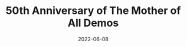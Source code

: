 ---
title: 50th Anniversary of The Mother of All Demos
bookmark: https://amasad.me/moad
date: 2022-06-08
permalink: /amasad.me/moad
type: bookmark
tags:
  - Extension of the Mind
  - bookmark
---